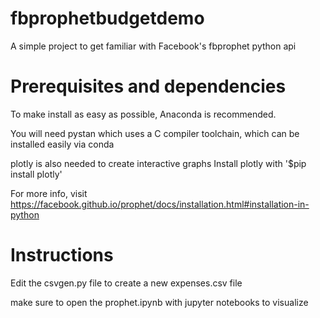 # fbprophetbudgetdemo
A simple project to get familiar with Facebook's fbprophet python api

# Prerequisites and dependencies
To make install as easy as possible, Anaconda is recommended.

You will need pystan which uses a C compiler toolchain, which can be installed easily via conda

plotly is also needed to create interactive graphs
Install plotly with '$pip install plotly'

For more info, visit https://facebook.github.io/prophet/docs/installation.html#installation-in-python

# Instructions
Edit the csvgen.py file to create a new expenses.csv file

make sure to open the prophet.ipynb with jupyter notebooks to visualize
